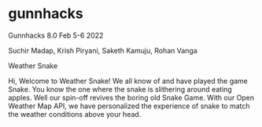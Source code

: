 # gunnhacks
Gunnhacks 8.0
Feb 5-6 2022

Suchir Madap, Krish Piryani, Saketh Kamuju, Rohan Vanga

Weather Snake

Hi, Welcome to Weather Snake! We all know of and have played the game Snake. You know the one where the snake is slithering around eating apples. Well our spin-off revives the boring old Snake Game. With our Open Weather Map API, we have personalized the experience of snake to match the weather conditions above your head. 
